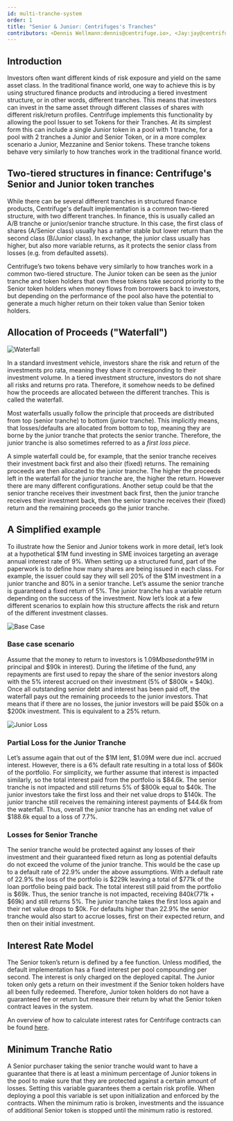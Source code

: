 ```yaml
---
id: multi-tranche-system
order: 1
title: "Senior & Junior: Centrifuges's Tranches"
contributors: <Dennis Wellmann:dennis@centrifuge.io>, <Jay:jay@centrifuge.io>
---
```


## Introduction

Investors often want different kinds of risk exposure and yield on the same asset class. In the traditional finance world, one way to achieve this is by using structured finance products and introducing a tiered investment structure, or in other words, different tranches. This means that investors can invest in the same asset through different classes of shares with different risk/return profiles. Centrifuge implements this functionality by allowing the pool Issuer to set Tokens for their Tranches. At its simplest form this can include a single Junior token in a pool with 1 tranche, for a pool with 2 tranches a Junior and Senior Token, or in a more complex scenario a Junior, Mezzanine and Senior tokens. These tranche tokens behave very similarly to how tranches work in the traditional finance world. 

## Two-tiered structures in finance: Centrifuge's Senior and Junior token tranches

While there can be several different tranches in structured finance products, Centrifuge's default implementation is a common two-tiered structure, with two different tranches. In finance, this is usually called an A/B tranche or junior/senior tranche structure. In this case, the first class of shares (A/Senior class) usually has a rather stable but lower return than the second class (B/Junior class). In exchange, the junior class usually has higher, but also more variable returns, as it protects the senior class from losses (e.g. from defaulted assets).

Centrifuge’s two tokens behave very similarly to how tranches work in a common two-tiered structure. The Junior token can be seen as the junior tranche and token holders that own these tokens take second priority to the Senior token holders when money flows from borrowers back to investors, but depending on the performance of the pool also have the potential to generate a much higher return on their token value than Senior token holders.

## Allocation of Proceeds ("Waterfall")

![Waterfall](./images/loan_waterfall.svg#float=left;margin=20px;width=300px;)

In a standard investment vehicle, investors share the risk and return of the investments pro rata, meaning they share it corresponding to their investment volume. In a tiered investment structure, investors do not share all risks and returns pro rata. Therefore, it somehow needs to be defined how the proceeds are allocated between the different tranches. This is called the waterfall.

Most waterfalls usually follow the principle that proceeds are distributed from top (senior tranche) to bottom (junior tranche). This implicitly means, that losses/defaults are allocated from bottom to top, meaning they are borne by the junior tranche that protects the senior tranche. Therefore, the junior tranche is also sometimes referred to as a _first loss piece_.

A simple waterfall could be, for example, that the senior tranche receives their investment back first and also their (fixed) returns. The remaining proceeds are then allocated to the junior tranche. The higher the proceeds left in the waterfall for the junior tranche are, the higher the return. However there are many different configurations. Another setup could be that the senior tranche receives their investment back first, then the junior tranche receives their investment back, then the senior tranche receives their (fixed) return and the remaining proceeds go the junior tranche.

## A Simplified example

To illustrate how the Senior and Junior tokens work in more detail, let’s look at a hypothetical $1M fund investing in SME invoices targeting an average annual interest rate of 9%. When setting up a structured fund, part of the paperwork is to define how many shares are being issued in each class. For example, the issuer could say they will sell 20% of the $1M investment in a junior tranche and 80% in a senior tranche. Let’s assume the senior tranche is guaranteed a fixed return of 5%. The junior tranche has a variable return depending on the success of the investment. Now let’s look at a few different scenarios to explain how this structure affects the risk and return of the different investment classes.

![Base Case](./images/tranche_base_case.svg#margin=10px;width=250px;float=left;)

### Base case scenario

Assume that the money to return to investors is $1.09M based on the 9% interest rate ($1M in principal and $90k in interest). During the lifetime of the fund, any repayments are first used to repay the share of the senior investors along with the 5% interest accrued on their investment (5% of $800k = $40k). Once all outstanding senior debt and interest has been paid off, the waterfall pays out the remaining proceeds to the junior investors. That means that if there are no losses, the junior investors will be paid $50k on a $200k investment. This is equivalent to a 25% return.

<div style="clear:both;"></div>

![Junior Loss](./images/tranche_junior_loss.svg#margin=10px;width=250px;float=left;)

### Partial Loss for the Junior Tranche

Let’s assume again that out of the $1M lent, $1.09M were due incl. accrued interest. However, there is a 6% default rate resulting in a total loss of $60k of the portfolio. For simplicity, we further assume that interest is impacted similarly, so the total interest paid from the portfolio is $84.6k. The senior tranche is not impacted and still returns 5% of $800k equal to $40k. The junior investors take the first loss and their net value drops to $140k. The junior tranche still receives the remaining interest payments of $44.6k from the waterfall. Thus, overall the junior tranche has an ending net value of \$188.6k equal to a loss of 7.7%.

<div style="clear:both;"></div>

### Losses for Senior Tranche

The senior tranche would be protected against any losses of their investment and their guaranteed fixed return as long as potential defaults do not exceed the volume of the junior tranche. This would be the case up to a default rate of 22.9% under the above assumptions. With a default rate of 22.9% the loss of the portfolio is $229k leaving a total of $771k of the loan portfolio being paid back. The total interest still paid from the portfolio is $69k. Thus, the senior tranche is not impacted, receiving $840k ($771k + $69k) and still returns 5%. The junior tranche takes the first loss again and their net value drops to \$0k. For defaults higher than 22.9% the senior tranche would also start to accrue losses, first on their expected return, and then on their initial investment.

## Interest Rate Model

The Senior token’s return is defined by a fee function. Unless modified, the default implementation has a fixed interest per pool compounding per second. The interest is only charged on the deployed capital. The Junior token only gets a return on their investment if the Senior token holders have all been fully redeemed. Therefore, Junior token holders do not have a guaranteed fee or return but measure their return by what the Senior token contract leaves in the system.

An overview of how to calculate interest rates for Centrifuge contracts can be found [here](/learn/interest-rate-methodology/).

## Minimum Tranche Ratio

A Senior purchaser taking the senior tranche would want to have a guarantee that there is at least a minimum percentage of Junior tokens in the pool to make sure that they are protected against a certain amount of losses. Setting this variable guarantees them a certain risk profile. When deploying a pool this variable is set upon initialization and enforced by the contracts. When the minimum ratio is broken, investments and the issuance of additional Senior token is stopped until the minimum ratio is restored.
